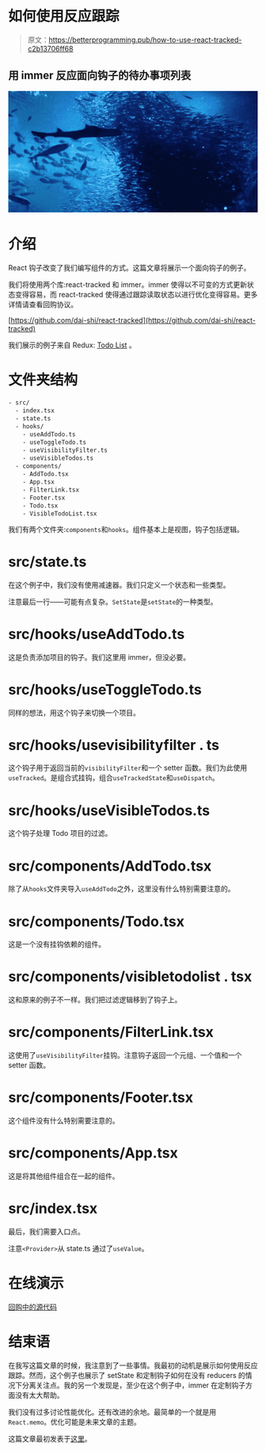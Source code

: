 # 如何使用反应跟踪

> 原文：<https://betterprogramming.pub/how-to-use-react-tracked-c2b13706ff68>

## 用 immer 反应面向钩子的待办事项列表

![](img/003288633a7bae1f38f78a5b6eecddbc.png)

# 介绍

React 钩子改变了我们编写组件的方式。这篇文章将展示一个面向钩子的例子。

我们将使用两个库:react-tracked 和 immer。immer 使得以不可变的方式更新状态变得容易，而 react-tracked 使得通过跟踪读取状态以进行优化变得容易。更多详情请查看回购协议。

[https://github.com/dai-shi/react-tracked](https://github.com/dai-shi/react-tracked)

我们展示的例子来自 Redux: [Todo List](https://redux.js.org/basics/example) 。

# 文件夹结构

```
- src/
  - index.tsx
  - state.ts
  - hooks/
    - useAddTodo.ts
    - useToggleTodo.ts
    - useVisibilityFilter.ts
    - useVisibleTodos.ts
  - components/
    - AddTodo.tsx
    - App.tsx
    - FilterLink.tsx
    - Footer.tsx
    - Todo.tsx
    - VisibleTodoList.tsx
```

我们有两个文件夹:`components`和`hooks`。组件基本上是视图，钩子包括逻辑。

# src/state.ts

在这个例子中，我们没有使用减速器。我们只定义一个状态和一些类型。

注意最后一行——可能有点复杂。`SetState`是`setState`的一种类型。

# src/hooks/useAddTodo.ts

这是负责添加项目的钩子。我们这里用 immer，但没必要。

# src/hooks/useToggleTodo.ts

同样的想法，用这个钩子来切换一个项目。

# src/hooks/usevisibilityfilter . ts

这个钩子用于返回当前的`visibilityFilter`和一个 setter 函数。我们为此使用`useTracked`。是组合式挂钩，组合`useTrackedState`和`useDispatch`。

# src/hooks/useVisibleTodos.ts

这个钩子处理 Todo 项目的过滤。

# src/components/AddTodo.tsx

除了从`hooks`文件夹导入`useAddTodo`之外，这里没有什么特别需要注意的。

# src/components/Todo.tsx

这是一个没有挂钩依赖的组件。

# src/components/visibletodolist . tsx

这和原来的例子不一样。我们把过滤逻辑移到了钩子上。

# src/components/FilterLink.tsx

这使用了`useVisibilityFilter`挂钩。注意钩子返回一个元组、一个值和一个 setter 函数。

# src/components/Footer.tsx

这个组件没有什么特别需要注意的。

# src/components/App.tsx

这是将其他组件组合在一起的组件。

# src/index.tsx

最后，我们需要入口点。

注意`<Provider>`从 state.ts 通过了`useValue`。

# 在线演示

[回购中的源代码](https://github.com/dai-shi/react-tracked/tree/master/examples/07_todolist)

# 结束语

在我写这篇文章的时候，我注意到了一些事情。我最初的动机是展示如何使用反应跟踪。然而，这个例子也展示了 setState 和定制钩子如何在没有 reducers 的情况下分离关注点。我的另一个发现是，至少在这个例子中，immer 在定制钩子方面没有太大帮助。

我们没有过多讨论性能优化。还有改进的余地。最简单的一个就是用`React.memo`。优化可能是未来文章的主题。

这篇文章最初发表于[这里](https://blog.axlight.com/posts/how-to-use-react-tracked-react-hooks-oriented-todo-list-example/)。